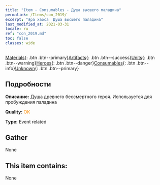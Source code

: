 ```yaml
---
title: "Item - Consumables - Душа высшего паладина"
permalink: /Items/con_2019/
excerpt: "Эра хаоса  Душа высшего паладина"
last_modified_at: 2021-03-31
locale: ru
ref: "con_2019.md"
toc: false
classes: wide
---
```

 [Materials](/ru/Items/){: .btn .btn--primary}[Artifacts](/ru/Items/Artifacts/){: .btn .btn--success}[Units](/ru/Items/Units/){: .btn .btn--warning}[Heroes](/ru/Items/Heroes/){: .btn .btn--danger}[Consumables](/ru/Items/Consumables/){: .btn .btn--info}[Unknown](/ru/Items/Unknown/){: .btn .btn--primary}

## Подробности
 **Описание:** Душа древнего бессмертного героя. Используется для пробуждения паладина

 **Quality:** <span style="color: #FF8C00">OK</span>

 **Type:** Event related

## Gather

  None

## This item contains:

  None

